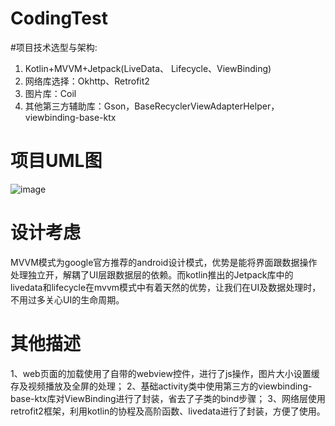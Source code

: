 # CodingTest
#项目技术选型与架构:
1. Kotlin+MVVM+Jetpack(LiveData、 Lifecycle、ViewBinding)
2. 网络库选择：Okhttp、Retrofit2
3. 图片库：Coil
6. 其他第三方辅助库：Gson，BaseRecyclerViewAdapterHelper，viewbinding-base-ktx

# 项目UML图    

![image](https://user-images.githubusercontent.com/17826038/116848991-6518ff00-ac20-11eb-8583-30ab31126a84.png)

# 设计考虑

MVVM模式为google官方推荐的android设计模式，优势是能将界面跟数据操作处理独立开，解耦了UI层跟数据层的依赖。而kotlin推出的Jetpack库中的livedata和lifecycle在mvvm模式中有着天然的优势，让我们在UI及数据处理时，不用过多关心UI的生命周期。

# 其他描述

1、web页面的加载使用了自带的webview控件，进行了js操作，图片大小设置缓存及视频播放及全屏的处理；
2、基础activity类中使用第三方的viewbinding-base-ktx库对ViewBinding进行了封装，省去了子类的bind步骤；
3、网络层使用retrofit2框架，利用kotlin的协程及高阶函数、livedata进行了封装，方便了使用。

